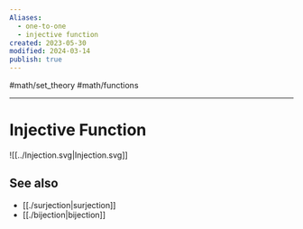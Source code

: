 ```yaml
---
Aliases:
  - one-to-one
  - injective function
created: 2023-05-30
modified: 2024-03-14
publish: true
---
```


#math/set_theory #math/functions

---
# Injective Function
![[../Injection.svg|Injection.svg]]
## See also
- [[./surjection|surjection]]
- [[./bijection|bijection]]